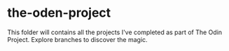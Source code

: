 # the-oden-project
This folder will contains all the projects I've completed as part of The Odin Project.
Explore branches to discover the magic.
